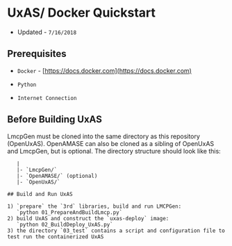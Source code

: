# UxAS/ Docker Quickstart

* Updated - `7/16/2018`

## Prerequisites

* `Docker` - [https://docs.docker.com](https://docs.docker.com)

* `Python`

* `Internet Connection`

## Before Building UxAS

LmcpGen must be cloned into the same directory as this repository
(OpenUxAS). OpenAMASE can also be cloned as a sibling of OpenUxAS and
LmcpGen, but is optional. The directory structure should look like this:

```
   |
   |- `LmcpGen/`
   |- `OpenAMASE/` (optional)
   |- `OpenUxAS/`

## Build and Run UxAS

1) `prepare` the `3rd` libraries, build and run LMCPGen:
   `python 01_PrepareAndBuildLmcp.py`
2) build UxAS and construct the `uxas-deploy` image:
   `python 02_BuildDeploy_UxAS.py`
3) the directory `03_test` contains a script and configuration file to test run the containerized UxAS
